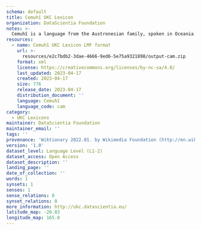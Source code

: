 ```yaml
---
schema: default
title: Cemuhî UKC Lexicon
organization: DataScientia Foundation
notes: >-
  Cemuhî is a language from the Austronesian family, spoken in Oceania. The UKC Lexicon of Cemuhî is represented as a lexico-semantic network. It consists of words, word senses, synsets, as well as sense-level and synset-level relationships.
resources:
  - name: Cemuhî UKC Lexicon LMF format
    url: >-
      resources/e2c7bdb2-3dae-4666-9ed6-5e75a9321898/output-cam.zip
    format: xml
    license: https://creativecommons.org/licenses/by-nc-sa/4.0/
    last_updated: 2023-04-17
    created: 2023-04-17
    size: 776
    release_date: 2023-04-17
    distribution_document: ''
    language: Cemuhî
    language_code: cam
category:
  - UKC Lexicons
maintainer: DataScientia Foundation
maintainer_email: ''
tags: ''
provenance: 'Wiktionary 2022.01. by Wikimedia Foundation (http://en.wiktionary.org); Princeton WordNet 2.1 by Princeton University (https://wordnet.princeton.edu)'
version: '1.0'
dataset_level: Language Level (L1-2)
dataset_access: Open Access
dataset_description: ''
landing_page: ''
date_of_collection: ''
words: 1
synsets: 1
senses: 1
sense_relations: 0
synset_relations: 0
more_information: http://ukc.datascientia.eu/
latitude_map: -20.83
longitude_map: 165.0
---
```

